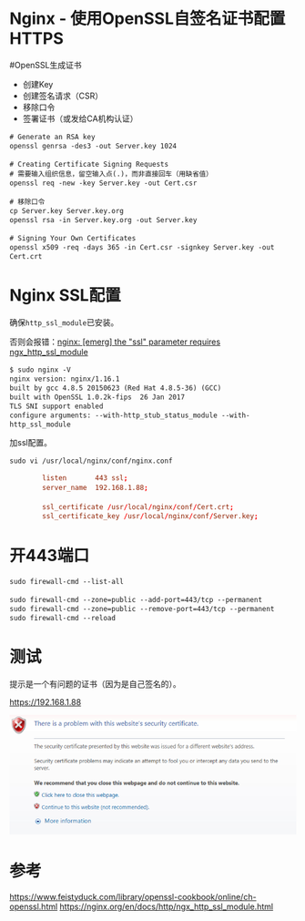 Nginx - 使用OpenSSL自签名证书配置HTTPS
===
#OpenSSL生成证书
* 创建Key
* 创建签名请求（CSR）
* 移除口令
* 签署证书（或发给CA机构认证）
```
# Generate an RSA key
openssl genrsa -des3 -out Server.key 1024

# Creating Certificate Signing Requests
# 需要输入组织信息，留空输入点(.)，而非直接回车（用缺省值）
openssl req -new -key Server.key -out Cert.csr

# 移除口令
cp Server.key Server.key.org
openssl rsa -in Server.key.org -out Server.key

# Signing Your Own Certificates
openssl x509 -req -days 365 -in Cert.csr -signkey Server.key -out Cert.crt
```

# Nginx SSL配置
确保`http_ssl_module`已安装。

否则会报错：[nginx: [emerg] the "ssl" parameter requires ngx_http_ssl_module](https://blog.csdn.net/prufeng/article/details/100998041)

```
$ sudo nginx -V
nginx version: nginx/1.16.1
built by gcc 4.8.5 20150623 (Red Hat 4.8.5-36) (GCC)
built with OpenSSL 1.0.2k-fips  26 Jan 2017
TLS SNI support enabled
configure arguments: --with-http_stub_status_module --with-http_ssl_module
```

加ssl配置。

```
sudo vi /usr/local/nginx/conf/nginx.conf
```
```conf
        listen       443 ssl;
        server_name  192.168.1.88;

        ssl_certificate /usr/local/nginx/conf/Cert.crt;
        ssl_certificate_key /usr/local/nginx/conf/Server.key;
```
# 开443端口
```
sudo firewall-cmd --list-all

sudo firewall-cmd --zone=public --add-port=443/tcp --permanent
sudo firewall-cmd --zone=public --remove-port=443/tcp --permanent
sudo firewall-cmd --reload
```
# 测试

提示是一个有问题的证书（因为是自己签名的）。

https://192.168.1.88

![](assets/Nginx_SSL.PNG)

# 参考

https://www.feistyduck.com/library/openssl-cookbook/online/ch-openssl.html
https://nginx.org/en/docs/http/ngx_http_ssl_module.html
